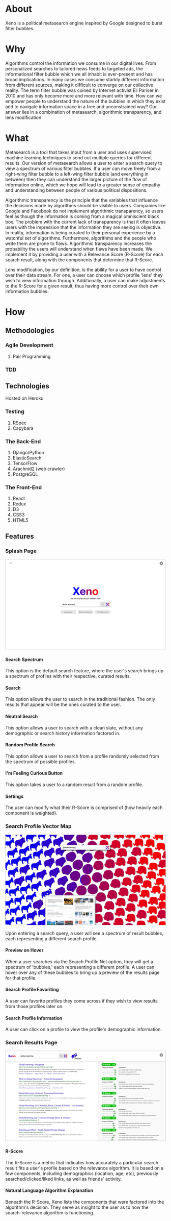 # About

Xeno is a political metasearch engine inspired by Google designed to burst filter bubbles.

# Why

Algorithms control the information we consume in our digital lives. From personalized searches to tailored news feeds to targeted ads, the informational filter bubble which we all inhabit is ever-present and has broad implications. In many cases we consume starkly different information from different sources, making it difficult to converge on our collective reality. The term filter bubble was coined by Internet activist Eli Pariser in 2010 and has only become more and more relevant with time. How can we empower people to understand the nature of the bubbles in which they exist and to navigate information space in a free and unconstrained way? Our answer lies in a combination of metasearch, algorithmic transparency, and lens modification.  

# What

Metasearch is a tool that takes input from a user and uses supervised machine learning techniques to send out multiple queries for different results. Our version of metasearch allows a user to enter a search query to view a spectrum of various filter bubbles. If a user can move freely from a right-wing filter bubble to a left-wing filter bubble (and everything in between) then they can understand the larger picture of the flow of information online, which we hope will lead to a greater sense of empathy and understanding between people of various political dispositions.

Algorithmic transparency is the principle that the variables that influence the decisions made by algorithms should be visible to users.
Companies like Google and Facebook do not implement algorithmic transparency, so users feel as though the information is coming from a magical omniscient black box. The problem with the current lack of transparency is that it often leaves users with the impression that the information they are seeing is objective. In reality, information is being curated to their personal experience by a watchful set of algorithms. Furthermore, algorithms and the people who write them are prone to flaws. Algorithmic transparency increases the probability the users will understand when flaws have been made. We implement it by providing a user with a Relevance Score (R-Score) for each search result, along with the components that determine that R-Score.

Lens modification, by our definition, is the ability for a user to have control over their data stream. For one, a user can choose which profile 'lens' they wish to view information through. Additionally, a user can make adjustments to the R-Score for a given result, thus having more control over their own information bubbles.

# How

## Methodologies

### Agile Development

  1. Pair Programming

### TDD

## Technologies

Hosted on Heroku

### Testing

  1. RSpec
  2. Capybara

### The Back-End

  1. Django/Python
  2. ElasticSearch
  3. TensorFlow
  4. Arachnid2 (web crawler)
  5. PostgreSQL

### The Front-End

  1. React
  2. Redux
  3. D3
  4. CSS3
  5. HTML5

## Features

### Splash Page

![Xeno Splash](https://github.com/Xeno-Life/Xeno/blob/master/Design%20Assets/Artboard%201.png)

#### Search Spectrum

This option is the default search feature, where the user's search brings up a spectrum of profiles with their respective, curated results.

#### Search

This option allows the user to search in the traditional fashion.
The only results that appear will be the ones curated to the user.

#### Neutral Search

This option allows a user to search with a clean slate, without any demographic or search history information
factored in.

#### Random Profile Search

This option allows a user to search from a profile randomly selected from the spectrum of possible profiles.

#### I'm Feeling Curious Button

This option takes a user to a random result from a random profile.

#### Settings

The user can modify what their R-Score is comprised of (how heavily each component is weighted).

### Search Profile Vector Map

![Xeno Search Results](https://github.com/Xeno-Life/Xeno/blob/master/Design%20Assets/Artboard%202.png)

Upon entering a search query, a user will see a spectrum of result bubbles, each representing a different search profile.

#### Preview on Hover

When a user searches via the Search Profile Net option, they will get a spectrum of 'bubbles,' each representing a different profile.
A user can hover over any of these bubbles to bring up a preview of the results page for that profile.  

#### Search Profile Favoriting

A user can favorite profiles they come across if they wish to view results from those profiles later on.

#### Search Profile Information

A user can click on a profile to view the profile's demographic information.

### Search Results Page

![Xeno Search Results](https://github.com/Xeno-Life/Xeno/blob/master/Design%20Assets/Artboard%203.png)

#### R-Score

The R-Score is a metric that indicates how accurately a particular search result fits a user's profile based on the relevance algorithm. It is based on a few components, including demographics (location, age, etc), previously searched/clicked/liked links, as well as friends' activity.

#### Natural Language Algorithm Explanation

Beneath the R-Score, Xeno lists the components that were factored into the algorithm's decision. They serve as insight to the user as to how the search-relevance algorithm is functioning.
